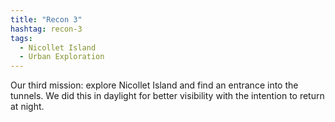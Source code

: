 ```yaml
---
title: "Recon 3"
hashtag: recon-3
tags:
  - Nicollet Island
  - Urban Exploration
---
```

Our third mission: explore Nicollet Island and find an entrance into the tunnels. We did this in daylight for better visibility with the intention to return at night.